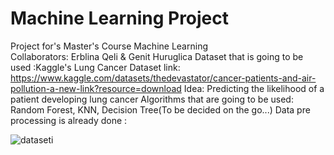 # Machine Learning Project
 Project for's Master's Course Machine Learning  
 Collaborators: Erblina Qeli & Genit Huruglica
 Dataset that is going to be used :Kaggle's Lung Cancer Dataset
 link: https://www.kaggle.com/datasets/thedevastator/cancer-patients-and-air-pollution-a-new-link?resource=download
 Idea: Predicting the likelihood of a patient developing lung cancer
 Algorithms that are going to be used: Random Forest, KNN, Decision Tree(To be decided on the go...)
 Data pre processing is already done :
 
![dataseti](https://user-images.githubusercontent.com/62887001/226203292-7072c3ea-17f8-40fb-8cd2-ee500b10485c.png)
